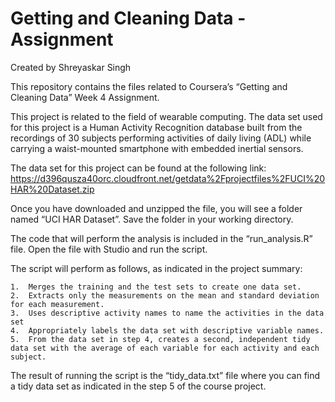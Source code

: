 # Getting and Cleaning Data - Assignment

Created by Shreyaskar Singh

This repository contains the files related to Coursera’s “Getting and Cleaning Data” Week 4 Assignment. 

This project is related to the field of wearable computing. The data set used for this project is a Human Activity Recognition database built from the recordings of 30 subjects performing activities of daily living (ADL) while carrying a waist-mounted smartphone with embedded inertial sensors.

The data set for this project can be found at the following link:
https://d396qusza40orc.cloudfront.net/getdata%2Fprojectfiles%2FUCI%20HAR%20Dataset.zip

Once you have downloaded and unzipped the file, you will see a folder named “UCI HAR Dataset”. Save the folder in your working directory.

The code that will perform the analysis is included in the “run_analysis.R” file.
Open the file with Studio and run the script.

The script will perform as follows, as indicated in the project summary:

	1.	Merges the training and the test sets to create one data set.
	2.	Extracts only the measurements on the mean and standard deviation for each measurement.
	3.	Uses descriptive activity names to name the activities in the data set
	4.	Appropriately labels the data set with descriptive variable names.
	5.	From the data set in step 4, creates a second, independent tidy data set with the average of each variable for each activity and each subject.

The result of running the script is the “tidy_data.txt” file where you can find a tidy data set as indicated in the step 5 of the course project.


